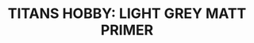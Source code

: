 ---
title: "TITANS HOBBY:  LIGHT GREY MATT PRIMER"
price: "1500" 
desc: ""
img_path: "/assets/img/TTH102.jpg"
brand: AMMO
available: true
special_offer: false
new: false
soon: false
cat: "ALCLAD-II-METALIC-BOJE"
subcat: "ALC-Titans-AMMO-400mL"
subsubcat: ""
sifra: "TTH102"
---